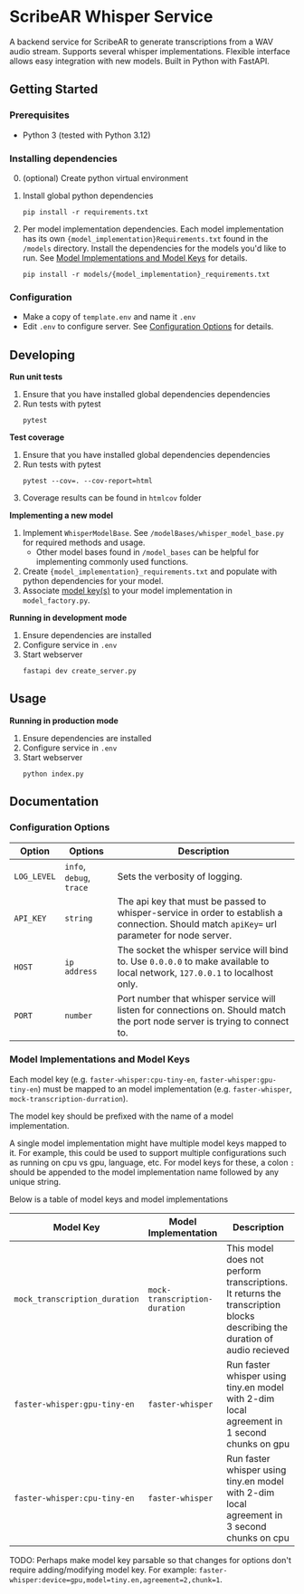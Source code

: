 # ScribeAR Whisper Service

A backend service for ScribeAR to generate transcriptions from a WAV audio stream. Supports several whisper implementations. Flexible interface allows easy integration with new models. Built in Python with FastAPI.

## Getting Started

### Prerequisites

* Python 3 (tested with Python 3.12)

### Installing dependencies

0. (optional) Create python virtual environment
1. Install global python dependencies
      ```
      pip install -r requirements.txt
      ```

2. Per model implementation dependencies. Each model implementation has its own `{model_implementation}Requirements.txt` found in the `/models` directory. Install the dependencies for the models you'd like to run. See [Model Implementations and Model Keys](#model-implementations-and-model-keys) for details.
    ```
    pip install -r models/{model_implementation}_requirements.txt
    ```

### Configuration

* Make a copy of `template.env` and name it `.env`
* Edit `.env` to configure server. See [Configuration Options](#configuration-options) for details.

## Developing

**Run unit tests**

1. Ensure that you have installed global dependencies dependencies
2. Run tests with pytest
    ```
    pytest
    ```

**Test coverage**

1. Ensure that you have installed global dependencies dependencies
2. Run tests with pytest
    ```
    pytest --cov=. --cov-report=html
    ```
3. Coverage results can be found in `htmlcov` folder

**Implementing a new model**

1. Implement `WhisperModelBase`. See `/modelBases/whisper_model_base.py` for required methods and usage.
    * Other model bases found in `/model_bases` can be helpful for implementing commonly used functions.
2. Create `{model_implementation}_requirements.txt` and populate with python dependencies for your model.
3. Associate [model key(s)](#model-implementations-and-model-keys) to your model implementation in `model_factory.py`. 

**Running in development mode**

1. Ensure dependencies are installed
2. Configure service in `.env`
3. Start webserver
    ```
    fastapi dev create_server.py
    ```

## Usage

**Running in production mode**

1. Ensure dependencies are installed
2. Configure service in `.env`
3. Start webserver
    ```
    python index.py
    ```

## Documentation

### Configuration Options

| Option      | Options                  | Description                                                                                                                                  |
|-------------|--------------------------|----------------------------------------------------------------------------------------------------------------------------------------------|
| `LOG_LEVEL` | `info`, `debug`, `trace` | Sets the verbosity of logging.                                                                                                               |
| `API_KEY`   | `string`                 | The api key that must be passed to whisper-service in order to establish a connection. Should match `apiKey=` url parameter for node server. |
| `HOST`      | `ip address`             | The socket the whisper service will bind to. Use `0.0.0.0` to make available to local network, `127.0.0.1` to localhost only.                |
| `PORT`      | `number`                 | Port number that whisper service will listen for connections on. Should match the port node server is trying to connect to.                  |

### Model Implementations and Model Keys

Each model key (e.g. `faster-whisper:cpu-tiny-en`, `faster-whisper:gpu-tiny-en`) must be mapped to an model implementation (e.g. `faster-whisper`, `mock-transcription-durration`).

The model key should be prefixed with the name of a model implementation.

A single model implementation might have multiple model keys mapped to it. For example, this could be used to support multiple configurations such as running on cpu vs gpu, language, etc. For model keys for these, a colon `:` should be appended to the model implementation name followed by any unique string.

Below is a table of model keys and model implementations

| Model Key                     | Model Implementation          | Description                                                                                                               |
|-------------------------------|-------------------------------|---------------------------------------------------------------------------------------------------------------------------|
| `mock_transcription_duration` | `mock-transcription-duration` | This model does not perform transcriptions. It returns the transcription blocks describing the duration of audio recieved |
| `faster-whisper:gpu-tiny-en`  | `faster-whisper`              | Run faster whisper using tiny.en model with 2-dim local agreement in 1 second chunks on gpu                               |
| `faster-whisper:cpu-tiny-en`  | `faster-whisper`              | Run faster whisper using tiny.en model with 2-dim local agreement in 3 second chunks on cpu                               |

TODO: Perhaps make model key parsable so that changes for options don't require adding/modifying model key. For example: `faster-whisper:device=gpu,model=tiny.en,agreement=2,chunk=1`.